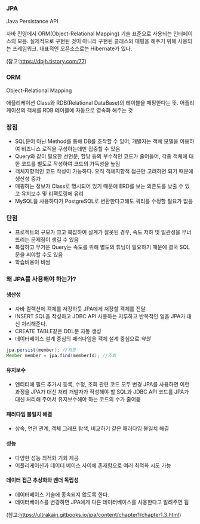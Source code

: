 ### JPA

Java Persistance API

자바 진영에서 ORM(Object-Relational Mapping) 기술 표준으로 사용되는 인터페이스의 모음.
실제적으로 구현된 것이 아니라 구현된 클래스와 매핑을 해주기 위해 사용되는 프레임워크.
대표적인 오픈소스로는 Hibernate가 있다.

(참고:https://dbjh.tistory.com/77)

### ORM
Object-Relational Mapping

애플리케이션 Class와 RDB(Relational DataBase)의 테이블을 매핑한다는 뜻.
어플리케이션의 객체를 RDB 테이블에 자동으로 영속화 해주는 것

### 장점
* SQL문이 아닌 Method를 통해 DB를 조작할 수 있어, 개발자는 객체 모델을 이용하여 비즈니스 로직을 구성하는데만 집중할 수 있음
* Query와 같이 필요한 선언문, 할당 등의 부수적인 코드가 줄어들어, 각종 객체에 대한 코드를 별도로 작성하여 코드의 가독성을 높임
* 객체지향적인 코드 작성이 가능하다. 오직 객체지향적 접근만 고려하면 되기 때문에 생산성 증가
* 매핑하는 정보가 Class로 명시되어 있기 때문에 ERD를 보는 의존도를 낮출 수 있고 유지보수 및 리팩토링에 유리
* MySQL을 사용하다가 PostgreSQL로 변환한다고해도 쿼리를 수정할 필요가 없음

### 단점
* 프로젝트의 규모가 크고 복잡하여 설계가 잘못된 경우, 속도 저하 및 일관성을 무너뜨리는 문제점이 생길 수 있음
* 복잡하고 무거운 Query는 속도를 위해 별도의 튜닝이 필요하기 때문에 결국 SQL문을 써야할 수도 있음
* 학습비용이 비쌈

### 왜 JPA를 사용해야 하는가?

#### 생산성
* 자바 컬렉션에 객체를 저장하듯 JPA에게 저장할 객체를 전달
* INSERT SQL을 작성하고 JDBC API 사용하는 지루하고 반복적인 일을 JPA가 대신 처리해준다.
* CREATE TABLE같은 DDL문 자동 생성
* 데이터베이스 설계 중심의 패러다임을 객체 설계 중심으로 *역전*

```java
jpa.persist(member); //저장
Member member = jpa.find(memberId); //조회
```

#### 유지보수
* 엔티티에 필드 추가시 등록, 수정, 조회 관련 코드 모두 변경
JPA를 사용하면 이런 과정을 JPA가 대신 처리
개발자가 작성해야 할 SQL과 JDBC API 코드를 JPA가 대신 처리해 주어서 유지보수해야 하는 코드의 수가 줄어듦

#### 패러다임 불일치 해결
* 상속, 연관 관계, 객체 그래프 탐색, 비교하기 같은 패러다임 불일치 해결

#### 성능
* 다양한 성능 최적화 기회 제공
* 어플리케이션과 데이터 베이스 사이에 존재함으로 여러 최적화 시도 가능

#### 데이터 접근 추상화와 벤더 독립성
* 데이터베이스 기술에 종속되지 않도록 한다.
* 데이터베이스를 변경하면 JPA에게 다른 데이터베이스를 사용한다고 알려주면 됨

(참고:https://ultrakain.gitbooks.io/jpa/content/chapter1/chapter1.3.html)